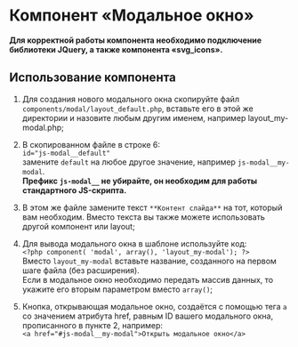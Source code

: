 # Компонент «Модальное окно»

**Для корректной работы компонента необходимо подключение библиотеки JQuery, а также компонента «svg_icons».**

## Использование компонента
1. Для создания нового модального окна скопируйте файл `components/modal/layout_default.php`, вставьте его в этой же директории и назовите любым другим именем, например layout_my-modal.php;

2. В скопированном файле в строке 6:  
`id="js-modal__default"`  
 замените `default` на любое другое значение, например `js-modal__my-modal`.  
 **Префикс `js-modal__` не убирайте, он необходим для работы стандартного JS-скрипта.**
 
3. В этом же файле замените текст `**Контент слайда**` на тот, который вам необходим. Вместо текста вы также можете использовать другой компонент или layout;

4. Для вывода модального окна в шаблоне используйте код:  
`<?php component( 'modal', array(), 'layout_my-modal'); ?>`  
Вместо `layout_my-modal` вставьте название, созданного на первом шаге файла (без расширения).  
 Если в модальное окно необходимо передать массив данных, то укажите его вторым параметром вместо `array()`;
 
 5. Кнопка, открывающая модальное окно, создаётся с помощью тега `a` со значением атрибута href, равным ID вашего модального окна, прописанного в пункте 2, например:  
 `<a href="#js-modal__my-modal">Открыть модальное окно</a>`
